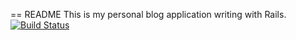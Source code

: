 == README
This is my personal blog application writing with Rails.
[![Build Status](https://travis-ci.org/edgarwang/edgar_blog.png?branch=master)](https://travis-ci.org/edgarwang/edgar_blog)
